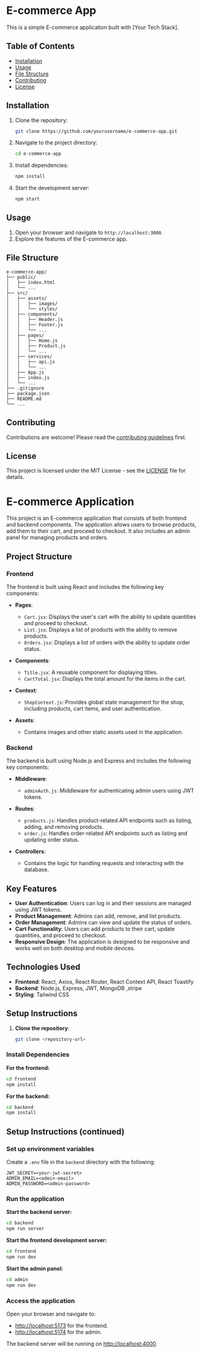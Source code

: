 # E-commerce App

This is a simple E-commerce application built with [Your Tech Stack].

## Table of Contents

- [Installation](#installation)
- [Usage](#usage)
- [File Structure](#file-structure)
- [Contributing](#contributing)
- [License](#license)

## Installation

1. Clone the repository:
    ```bash
    git clone https://github.com/yourusername/e-commerce-app.git
    ```
2. Navigate to the project directory:
    ```bash
    cd e-commerce-app
    ```
3. Install dependencies:
    ```bash
    npm install
    ```
4. Start the development server:
    ```bash
    npm start
    ```

## Usage

1. Open your browser and navigate to `http://localhost:3000`.
2. Explore the features of the E-commerce app.

## File Structure

```
e-commerce-app/
├── public/
│   ├── index.html
│   └── ...
├── src/
│   ├── assets/
│   │   ├── images/
│   │   └── styles/
│   ├── components/
│   │   ├── Header.js
│   │   ├── Footer.js
│   │   └── ...
│   ├── pages/
│   │   ├── Home.js
│   │   ├── Product.js
│   │   └── ...
│   ├── services/
│   │   ├── api.js
│   │   └── ...
│   ├── App.js
│   ├── index.js
│   └── ...
├── .gitignore
├── package.json
├── README.md
└── ...
```

## Contributing

Contributions are welcome! Please read the [contributing guidelines](CONTRIBUTING.md) first.

## License

This project is licensed under the MIT License - see the [LICENSE](LICENSE) file for details.


# E-commerce Application

This project is an E-commerce application that consists of both frontend and backend components. The application allows users to browse products, add them to their cart, and proceed to checkout. It also includes an admin panel for managing products and orders.

## Project Structure

### Frontend
The frontend is built using React and includes the following key components:

- **Pages**: 
  - `Cart.jsx`: Displays the user's cart with the ability to update quantities and proceed to checkout.
  - `List.jsx`: Displays a list of products with the ability to remove products.
  - `Orders.jsx`: Displays a list of orders with the ability to update order status.

- **Components**:
  - `Title.jsx`: A reusable component for displaying titles.
  - `CartTotal.jsx`: Displays the total amount for the items in the cart.

- **Context**:
  - `ShopContext.js`: Provides global state management for the shop, including products, cart items, and user authentication.

- **Assets**:
  - Contains images and other static assets used in the application.

### Backend
The backend is built using Node.js and Express and includes the following key components:

- **Middleware**:
  - `adminAuth.js`: Middleware for authenticating admin users using JWT tokens.

- **Routes**:
  - `products.js`: Handles product-related API endpoints such as listing, adding, and removing products.
  - `order.js`: Handles order-related API endpoints such as listing and updating order status.

- **Controllers**:
  - Contains the logic for handling requests and interacting with the database.

## Key Features

- **User Authentication**: Users can log in and their sessions are managed using JWT tokens.
- **Product Management**: Admins can add, remove, and list products.
- **Order Management**: Admins can view and update the status of orders.
- **Cart Functionality**: Users can add products to their cart, update quantities, and proceed to checkout.
- **Responsive Design**: The application is designed to be responsive and works well on both desktop and mobile devices.

## Technologies Used

- **Frontend**: React, Axios, React Router, React Context API, React Toastify
- **Backend**: Node.js, Express, JWT, MongoDB ,stripe
- **Styling**: Tailwind CSS 

## Setup Instructions

1. **Clone the repository**:
   ```sh
   git clone <repository-url>

  ### Install Dependencies

  **For the frontend:**
  ```sh
  cd frontend
  npm install
  ```

  **For the backend:**
  ```sh
  cd backend
  npm install
  ```



## Setup Instructions (continued)

### Set up environment variables

Create a `.env` file in the `backend` directory with the following:

```
JWT_SECRET=<your-jwt-secret>
ADMIN_EMAIL=<admin-email>
ADMIN_PASSWORD=<admin-password>
```

### Run the application

**Start the backend server:**

```sh
cd backend
npm run server
```

**Start the frontend development server:**

```sh
cd frontend
npm run dev
```

**Start the admin panel:**

```sh
cd admin
npm run dev
```

### Access the application

Open your browser and navigate to:

- [http://localhost:5173](http://localhost:5173) for the frontend.
- [http://localhost:5174](http://localhost:5174) for the admin.

The backend server will be running on [http://localhost:4000](http://localhost:4000).

